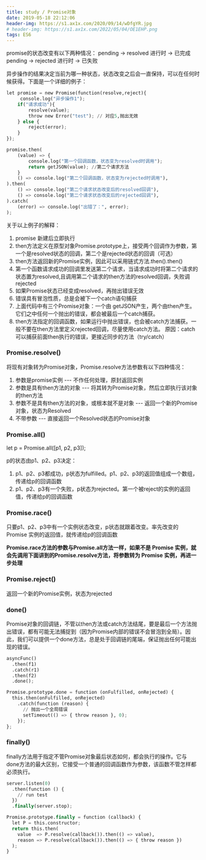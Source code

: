 ```yaml
---
title: study / Promise对象
date: 2019-05-18 22:12:06
header-img: https://s1.ax1x.com/2020/09/14/wDfgYR.jpg
# header-img: https://s1.ax1x.com/2022/05/04/OE1EHP.png
tags: ES6
---
```


promise的状态改变有以下两种情况：
 pending -> resolved       进行时  ->  已完成
 pending -> rejected       进行时  ->  已失败

异步操作的结果决定当前为哪一种状态，状态改变之后会一直保持，可以在任何时候获得。下面是一个详细的例子：

``` python
let promise = new Promise(function(resolve,reject){
	 console.log("异步操作1");
	if("请求成功"){
		resolve(value);
		throw new Error("test"); // 对应5,抛出无效
	} else {
		reject(error);
	}
});

promise.then(
	(value) => {
		console.log("第一个回调函数，状态变为resolved时调用");
		return getJSON(value); //第二个请求方法
	}
	() => console.log("第二个回调函数，状态变为rejected时调用"),
).then(
	() => console.log("第二个请求状态改变后的resolved回调"),
	() => console.log("第二个请求状态改变后的rejected回调"),
).catch(
	(error) => console.log("出错了：", error);
);
```


关于以上例子的解释：
1. promise 新建后立即执行
2. then方法定义在原型对象Promise.prototype上，接受两个回调作为参数，第一个是resolved状态的回调，第二个是rejected状态的回调（可选）
3. then方法返回新的Promise实例，因此可以采用链式方法.then().then()
4. 第一个函数请求成功的回调里发送第二个请求，当请求成功时将第二个请求的状态置为resolved,且调用第二个请求的then方法的resolved回调，失败调rejected
5. 如果Promise状态已经变成resolved，再抛出错误无效
6. 错误具有冒泡性质，总是会被下一个catch语句捕获
7. 上面代码中有三个Promise对象：一个由 getJSON产生，两个由then产生。它们之中任何一个抛出的错误，都会被最后一个catch捕获。
8. then方法指定的回调函数，如果运行中抛出错误，也会被catch方法捕获。一般不要在then方法里定义rejected回调，尽量使用catch方法。
原因：catch可以捕获前面then执行的错误，更接近同步的方法（try/catch）


### **Promise.resolve()**

 将现有对象转为Promise对象，Promise.resolve方法参数有以下四种情况：
 1. 参数是promise实例   --- 不作任何处理，原封返回实例
 2. 参数是具有then方法的对象  ---  将其转为Promise对象，然后立即执行该对象的then方法
 3. 参数不是具有then方法的对象，或根本就不是对象  --- 返回一个新的Promise对象，状态为Resolved
 4. 不带参数   ---  直接返回一个Resolved状态的Promise对象


### **Promise.all()**

let p = Promise.all([p1, p2, p3]);

p的状态由p1、p2、p3决定：
1.  p1、p2、p3都成功，p状态为fulfilled。p1、p2、p3的返回值组成一个数组，传递给p的回调函数
2.  p1、p2、p3有一个失败，p状态为rejected。第一个被reject的实例的返回值，传递给p的回调函数


### **Promise.race()**

只要p1、p2、p3中有一个实例状态改变，p状态就跟着改变。率先改变的 Promise 实例的返回值，就传递给p的回调函数


**Promise.race方法的参数与Promise.all方法一样，如果不是 Promise 实例，就会先调用下面讲到的Promise.resolve方法，将参数转为 Promise 实例，再进一步处理**


### **Promise.reject()**
返回一个新的Promise实例，状态为rejected


### **done()**
Promise对象的回调链，不管以then方法或catch方法结尾，要是最后一个方法抛出错误，都有可能无法捕捉到（因为Promise内部的错误不会冒泡到全局）。因此，我们可以提供一个done方法，总是处于回调链的尾端，保证抛出任何可能出现的错误。

``` python
asyncFunc()
  .then(f1)
  .catch(r1)
  .then(f2)
  .done();
```

``` python
Promise.prototype.done = function (onFulfilled, onRejected) {
  this.then(onFulfilled, onRejected)
    .catch(function (reason) {
      // 抛出一个全局错误
      setTimeout(() => { throw reason }, 0);
    });
};
```


### **finally()**

finally方法用于指定不管Promise对象最后状态如何，都会执行的操作。它与done方法的最大区别，它接受一个普通的回调函数作为参数，该函数不管怎样都必须执行。

``` python
server.listen(0)
  .then(function () {
    // run test
  })
  .finally(server.stop);
```

``` python
Promise.prototype.finally = function (callback) {
  let P = this.constructor;
  return this.then(
    value  => P.resolve(callback()).then(() => value),
    reason => P.resolve(callback()).then(() => { throw reason })
  );
}
```
